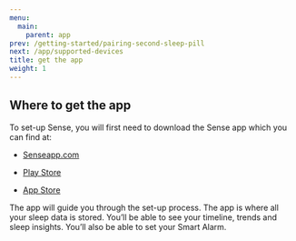 ```yaml
---
menu:
  main:
    parent: app
prev: /getting-started/pairing-second-sleep-pill
next: /app/supported-devices
title: get the app
weight: 1
---
```


## Where to get the app


To set-up Sense, you will first need to download the Sense app which you can find at:

- [Senseapp.com](https://hello.is)

- [Play Store](https://play.google.com/store)

- [App Store](https://itunes.apple.com/us/genre/ios/id36?mt=8)


The app will guide you through the set-up process. The app is where all your sleep data is stored. You’ll be able to see your timeline, trends and sleep insights. You’ll also be able to set your Smart Alarm.
